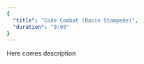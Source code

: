 ```yaml
---
{
  "title": "Code Combat (Basin Stampede)",
  "duration": "9:99"
}
---
```


Here comes description

